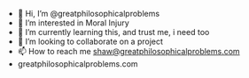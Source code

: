 - 👋 Hi, I’m @greatphilosophicalproblems
- 👀 I’m interested in Moral Injury
- 🌱 I’m currently learning this, and trust me, i need too
- 💞️ I’m looking to collaborate on a project
- 📫 How to reach me shaw@greatphilosophicalproblems.com
- greatphilosophicalproblems.com

<!---
greatphilosophicalproblems/greatphilosophicalproblems is a ✨ special ✨ repository because its `README.md` (this file) appears on your GitHub profile.
You can click the Preview link to take a look at your changes.
--->
